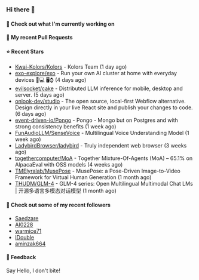 ### Hi there 👋

#### 👷 Check out what I'm currently working on

#### 🔨 My recent Pull Requests


#### ⭐ Recent Stars

- [Kwai-Kolors/Kolors](https://github.com/Kwai-Kolors/Kolors) - Kolors Team (1 day ago)
- [exo-explore/exo](https://github.com/exo-explore/exo) - Run your own AI cluster at home with everyday devices 📱💻 🖥️⌚ (4 days ago)
- [evilsocket/cake](https://github.com/evilsocket/cake) - Distributed LLM inference for mobile, desktop and server. (5 days ago)
- [onlook-dev/studio](https://github.com/onlook-dev/studio) - The open source, local-first Webflow alternative. Design directly in your live React site and publish your changes to code. (6 days ago)
- [event-driven-io/Pongo](https://github.com/event-driven-io/Pongo) - Pongo - Mongo but on Postgres and with strong consistency benefits (1 week ago)
- [FunAudioLLM/SenseVoice](https://github.com/FunAudioLLM/SenseVoice) - Multilingual Voice Understanding Model (1 week ago)
- [LadybirdBrowser/ladybird](https://github.com/LadybirdBrowser/ladybird) - Truly independent web browser (3 weeks ago)
- [togethercomputer/MoA](https://github.com/togethercomputer/MoA) - Together Mixture-Of-Agents (MoA) –  65.1% on AlpacaEval with OSS models (4 weeks ago)
- [TMElyralab/MusePose](https://github.com/TMElyralab/MusePose) - MusePose: a Pose-Driven Image-to-Video Framework for Virtual Human Generation (1 month ago)
- [THUDM/GLM-4](https://github.com/THUDM/GLM-4) - GLM-4 series: Open Multilingual Multimodal Chat LMs | 开源多语言多模态对话模型 (1 month ago)

#### 👯 Check out some of my recent followers

- [Saedzare](https://github.com/Saedzare)
- [AI0228](https://github.com/AI0228)
- [warmice71](https://github.com/warmice71)
- [IDouble](https://github.com/IDouble)
- [aminzak664](https://github.com/aminzak664)

#### 💬 Feedback

Say Hello, I don't bite!